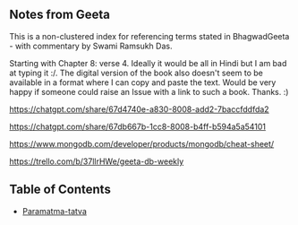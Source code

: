 ## Notes from Geeta

This is a non-clustered index for referencing terms stated in BhagwadGeeta - with commentary by Swami Ramsukh Das.

Starting with Chapter 8: verse 4. Ideally it would be all in Hindi but I am bad at typing it :/. The digital version of the book also doesn't seem to be available in a format where I can copy and paste the text. Would be very happy if someone could raise an Issue with a link to such a book. Thanks. :)

https://chatgpt.com/share/67d4740e-a830-8008-add2-7baccfddfda2

https://chatgpt.com/share/67db667b-1cc8-8008-b4ff-b594a5a54101

https://www.mongodb.com/developer/products/mongodb/cheat-sheet/

https://trello.com/b/37llrHWe/geeta-db-weekly

## Table of Contents

- [Paramatma-tatva](Paramatma-tatva.md)